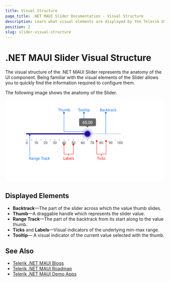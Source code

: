 ```yaml
---
title: Visual Structure
page_title: .NET MAUI Slider Documentation - Visual Structure
description: Learn what visual elements are displayed by the Telerik UI for .NET MAUI Slider, and see how these elements build the visual structure of the control.
position: 2
slug: slider-visual-structure
---
```


# .NET MAUI Slider Visual Structure

The visual structure of the .NET MAUI Slider represents the anatomy of the UI component. Being familiar with the visual elements of the Slider allows you to quickly find the information required to configure them.

The following image shows the anatomy of the Slider.

![.NET MAUI Slider Visual Structure](images/slider-visual-structure.png "Visual elements of Slider control")

## Displayed Elements

- **Backtrack**&mdash;The part of the slider across which the value thumb slides.
- **Thumb**&mdash;A draggable handle which represents the slider value.
- **Range Track**&mdash;The part of the backtrack from its start along to the value thumb.
- **Ticks** and **Labels**&mdash;Visual indicators of the underlying min-max range.
- **Tooltip**&mdash; A visual indicator of the current value selected with the thumb.

## See Also

- [Telerik .NET MAUI Blogs](https://www.telerik.com/blogs/mobile-net-maui)
- [Telerik .NET MAUI Roadmap](https://www.telerik.com/support/whats-new/maui-ui/roadmap)
- [Telerik .NET MAUI Demo Apps](https://www.telerik.com/maui-ui/demo-apps)